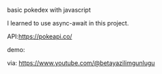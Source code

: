basic pokedex with javascript

I learned to use async-await in this project.

API:https://pokeapi.co/

demo:

via: https://www.youtube.com/@betayazilimgunlugu
